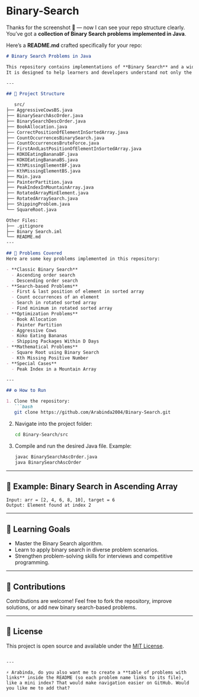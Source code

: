 ﻿# Binary-Search
Thanks for the screenshot 🙌 — now I can see your repo structure clearly. You’ve got a **collection of Binary Search problems implemented in Java**.

Here’s a **README.md** crafted specifically for your repo:

```markdown
# Binary Search Problems in Java

This repository contains implementations of **Binary Search** and a wide range of coding problems that leverage the binary search technique.  
It is designed to help learners and developers understand not only the standard binary search algorithm but also its various applications in solving complex problems.

---

## 📂 Project Structure

   src/
├── AggressiveCowsBS.java
├── BinarySearchAscOrder.java
├── BinarySearchDescOrder.java
├── BookAllocation.java
├── CorrectPositionOfElementInSortedArray.java
├── CountOccurrencesBinarySearch.java
├── CountOccurrencesBruteForce.java
├── FirstAndLastPositionOfElementInSortedArray.java
├── KOKOEatingBananaBF.java
├── KOKOEatingBananaBS.java
├── KthMissingElementBF.java
├── KthMissingElementBS.java
├── Main.java
├── PainterPartition.java
├── PeakIndexInMountainArray.java
├── RotatedArrayMinElement.java
├── RotatedArraySearch.java
├── ShippingProblem.java
└── SquareRoot.java

Other Files:
├── .gitignore
├── Binary Search.iml
└── README.md
---

## 🚀 Problems Covered
Here are some key problems implemented in this repository:

- **Classic Binary Search**
  - Ascending order search
  - Descending order search
- **Search-based Problems**
  - First & last position of element in sorted array
  - Count occurrences of an element
  - Search in rotated sorted array
  - Find minimum in rotated sorted array
- **Optimization Problems**
  - Book Allocation
  - Painter Partition
  - Aggressive Cows
  - Koko Eating Bananas
  - Shipping Packages Within D Days
- **Mathematical Problems**
  - Square Root using Binary Search
  - Kth Missing Positive Number
- **Special Cases**
  - Peak Index in a Mountain Array

---

## ⚙️ How to Run

1. Clone the repository:
   ```bash
   git clone https://github.com/Arabinda2004/Binary-Search.git
````

2. Navigate into the project folder:

   ```bash
   cd Binary-Search/src
   ```
3. Compile and run the desired Java file. Example:

   ```bash
   javac BinarySearchAscOrder.java
   java BinarySearchAscOrder
   ```

---

## 📖 Example: Binary Search in Ascending Array

```text
Input: arr = [2, 4, 6, 8, 10], target = 6
Output: Element found at index 2
```

---

## 🎯 Learning Goals

* Master the Binary Search algorithm.
* Learn to apply binary search in diverse problem scenarios.
* Strengthen problem-solving skills for interviews and competitive programming.

---

## 🤝 Contributions

Contributions are welcome!
Feel free to fork the repository, improve solutions, or add new binary search-based problems.

---

## 📜 License

This project is open source and available under the [MIT License](LICENSE).

```

---

⚡ Arabinda, do you also want me to create a **table of problems with links** inside the README (so each problem name links to its file), like a mini index? That would make navigation easier on GitHub. Would you like me to add that?
```
